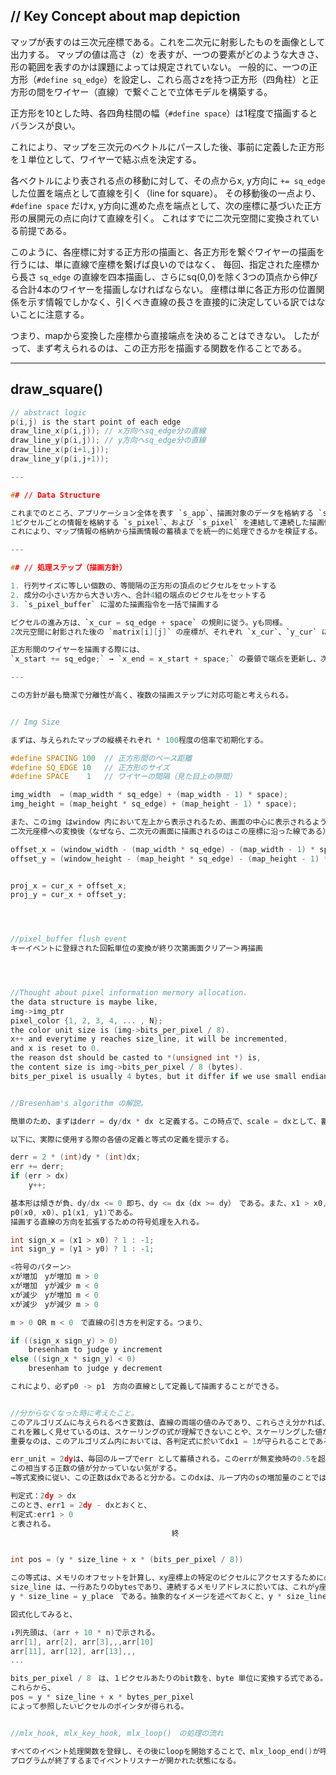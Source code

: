 ## // Key Concept about map depiction

マップが表すのは三次元座標である。これを二次元に射影したものを画像として出力する。
マップの値は高さ（z）を表すが、一つの要素がどのような大きさ、形の範囲を表すのかは課題によっては規定されていない。
一般的に、一つの正方形（`#define sq_edge`）を設定し、これら高さzを持つ正方形（四角柱）と正方形の間をワイヤー（直線）で繋ぐことで立体モデルを構築する。

正方形を10とした時、各四角柱間の幅（`#define space`）は1程度で描画するとバランスが良い。

これにより、マップを三次元のベクトルにパースした後、事前に定義した正方形を１単位として、ワイヤーで結ぶ点を決定する。

各ベクトルにより表される点の移動に対して、その点からx, y方向に `+= sq_edge` した位置を端点として直線を引く（line for square）。
その移動後の一点より、`#define space` だけx, y方向に進めた点を端点として、次の座標に基づいた正方形の展開元の点に向けて直線を引く。
これはすでに二次元空間に変換されている前提である。

このように、各座標に対する正方形の描画と、各正方形を繋ぐワイヤーの描画を行うには、単に直線で座標を繋げば良いのではなく、
毎回、指定された座標から長さ `sq_edge` の直線を四本描画し、さらにsq(0,0)を除く3つの頂点から伸びる合計4本のワイヤーを描画しなければならない。
座標は単に各正方形の位置関係を示す情報でしかなく、引くべき直線の長さを直接的に決定している訳ではないことに注意する。

つまり、mapから変換した座標から直接端点を決めることはできない。
したがって、まず考えられるのは、この正方形を描画する関数を作ることである。

---

## draw\_square()

```c
// abstract logic
p(i,j) is the start point of each edge
draw_line_x(p(i,j)); // x方向へsq_edge分の直線
draw_line_y(p(i,j)); // y方向へsq_edge分の直線
draw_line_x(p(i+1,j));
draw_line_y(p(i,j+1));

---

## // Data Structure

これまでのところ、アプリケーション全体を表す `s_app`、描画対象のデータを格納する `s_img`、
1ピクセルごとの情報を格納する `s_pixel`、および `s_pixel` を連結して連続した描画情報を保持する `s_pixel_buffer` を定義している。
これにより、マップ情報の格納から描画情報の蓄積までを統一的に処理できるかを検証する。

---

## // 処理ステップ（描画方針）

1. 行列サイズに等しい個数の、等間隔の正方形の頂点のピクセルをセットする
2. 成分の小さい方から大きい方へ、合計4組の端点のピクセルをセットする
3. `s_pixel_buffer` に溜めた描画指令を一括で描画する

ピクセルの進み方は、`x_cur = sq_edge + space` の規則に従う。yも同様。
2次元空間に射影された後の `matrix[i][j]` の座標が、それぞれ `x_cur`、`y_cur` に対応する。

正方形間のワイヤーを描画する際には、
`x_start += sq_edge;` → `x_end = x_start + space;` の要領で端点を更新し、次の描画対象に備える。

---

この方針が最も簡潔で分離性が高く、複数の描画ステップに対応可能と考えられる。


// Img Size

まずは、与えられたマップの縦横それぞれ * 100程度の倍率で初期化する。

#define SPACING 100  // 正方形間のベース距離
#define SQ_EDGE 10   // 正方形のサイズ
#define SPACE    1   // ワイヤーの間隔（見た目上の隙間）

img_width  = (map_width * sq_edge) + (map_width - 1) * space);
img_height = (map_height * sq_edge) + (map_height - 1) * space);

また、このimg はwindow 内において左上から表示されるため、画面の中心に表示されるように初期化するには、
二次元座標への変換後（なぜなら、二次元の画面に描画されるのはこの座標に沿った線である）に全ての成分に画面中心へのオフセットを加算する。その式は、以下のようになる。

offset_x = (window_width - (map_width * sq_edge) - (map_width - 1) * space) / 2;
offset_y = (window_height - (map_height * sq_edge) - (map_height - 1) * space) / 2;


proj_x = cur_x + offset_x;
proj_y = cur_x + offset_y;




//pixel_buffer flush event
キーイベントに登録された回転単位の変換が終り次第画面クリアー＞再描画




//Thought about pixel information mermory allocation.
the data structure is maybe like,
img->img_ptr
pixel_color {1, 2, 3, 4, ... , N};
the color unit size is (img->bits_per_pixel / 8).
x++ and everytime y reaches size_line, it will be incremented,
and x is reset to 0.
the reason dst should be casted to *(unsigned int *) is,
the content size is img->bits_per_pixel / 8 (bytes).
bits_per_pixel is usually 4 bytes, but it differ if we use small endian.


//Bresenham's algorithm の解説。

簡単のため、まずはderr = dy/dx * dx と定義する。この時点で、scale = dxとして、蓄積するエラーにあたる値はdyそのものとなる。これにより、加算条件は誤差0.5（1/2）以上からdx/2以上となる。err += derrを毎回加算し、加算判定式はerr >= dx/2である。同様に、dx/2 < 1の可能性を考慮して、scale = 2dxとおくと、最終的な加算判定式は、err >= dxとなり、dx ∈ Z, dx > 0より、判定式が正の正数のみで表される。

以下に、実際に使用する際の各値の定義と等式の定義を提示する。

derr = 2 * (int)dy * (int)dx;
err += derr;
if (err > dx)
	y++;

基本形は傾きが負、dy/dx <= 0 即ち、dy <= dx（dx >= dy）　である。また、x1 > x0, y1 > y0,
p0(x0, x0)、p1(x1, y1)である。
描画する直線の方向を拡張するための符号処理を入れる。

int sign_x = (x1 > x0) ? 1 : -1;
int sign_y = (y1 > y0) ? 1 : -1;

<符号のパターン>
xが増加　yが増加 m > 0
xが増加　yが減少 m < 0
xが減少　yが増加 m < 0
xが減少　yが減少 m > 0

m > 0 OR m < 0　で直線の引き方を判定する。つまり、

if ((sign_x sign_y) > 0)
	bresenham to judge y increment
else ((sign_x * sign_y) < 0)
	bresenham to judge y decrement

これにより、必ずp0 -> p1　方向の直線として定義して描画することができる。


//分からなくなった時に考えたこと。
このアルゴリズムに与えられるべき変数は、直線の両端の値のみであり、これらさえ分かれば、そこから傾きを計算して、シンプルにx++しながら誤差を蓄積させていき、それが閾値を超えたならy++するというものであり、本質的にはごくシンプルなものである。
これを難しく見せているのは、スケーリングの式が理解できないことや、スケーリングした値が毎回誤差として蓄積する意味が理解できないことにある。以下、この２点について理解の確認を行う。
重要なのは、このアルゴリズム内においては、各判定式に於いてdx1 = 1が守られることである。生じる増加量は常に、直線の情報として与えられている固定数の(dy/dx) * 1である。よって、まず err_unit = dy/dxと定義する。両辺に2dxを掛けて、2dx * err_unit = 2dyとなり、err_unit = 2dyと再定義する。

err_unit = 2dyは、毎回のループでerr として蓄積される。このerrが無変換時の0.5を超える時にy++;という処理を入れる。
この相当する正数の値が分かっていない気がする。
⇛等式変換に従い、この正数はdxであると分かる。このdxは、ループ内のsの増加量のことではなく、ループに入る前に求めた(x1 - x0)のことである。

判定式：2dy > dx
このとき、err1 = 2dy - dxとおくと、
判定式:err1 > 0
と表される。
									終


int pos = (y * size_line + x * (bits_per_pixel / 8))

この等式は、メモリのオフセットを計算し、xy座標上の特定のピクセルにアクセスするために必要になる。
size_line は、一行あたりのbytesであり、連続するメモリアドレスに於いては、これがy座標分移動するから、
y * size_line = y_place　である。抽象的なイメージを述べておくと、y * size_line は常にrawの先頭を指すポインタのアドレスである。そこからx * bytes_perpixelだけメモリを移動すると、x * memory_ptrとなる。

図式化してみると、

↓列先頭は、(arr + 10 * n)で示される。
arr[1], arr[2], arr[3],,,arr[10]
arr[11], arr[12], arr[13],,,
...

bits_per_pixel / 8　は、１ピクセルあたりのbit数を、byte 単位に変換する式である。
これらから、
pos = y * size_line + x * bytes_per_pixel
によって参照したいピクセルのポインタが得られる。


//mlx_hook, mlx_key_hook, mlx_loop()　の処理の流れ

すべてのイベント処理関数を登録し、その後にloopを開始することで、mlx_loop_end()が呼ばれるか、
プログラムが終了するまでイベントリスナーが開かれた状態になる。